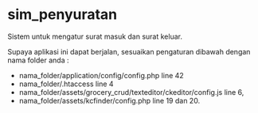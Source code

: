 # sim_penyuratan
Sistem untuk mengatur surat masuk dan surat keluar.

Supaya aplikasi ini dapat berjalan, sesuaikan pengaturan dibawah dengan nama folder anda :

* nama_folder/application/config/config.php line 42
* nama_folder/.htaccess line 4
* nama_folder/assets/grocery_crud/texteditor/ckeditor/config.js line 6,
* nama_folder/assets/kcfinder/config.php line 19 dan 20.
